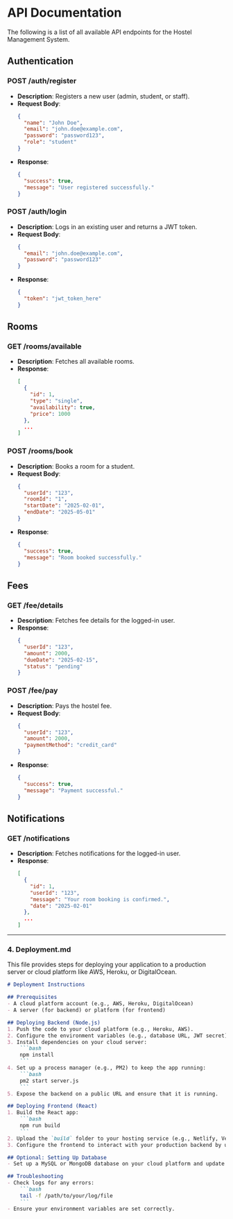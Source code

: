 # API Documentation

The following is a list of all available API endpoints for the Hostel Management System.

## Authentication

### POST /auth/register
- **Description**: Registers a new user (admin, student, or staff).
- **Request Body**:
    ```json
    {
      "name": "John Doe",
      "email": "john.doe@example.com",
      "password": "password123",
      "role": "student"
    }
    ```
- **Response**:
    ```json
    {
      "success": true,
      "message": "User registered successfully."
    }
    ```

### POST /auth/login
- **Description**: Logs in an existing user and returns a JWT token.
- **Request Body**:
    ```json
    {
      "email": "john.doe@example.com",
      "password": "password123"
    }
    ```
- **Response**:
    ```json
    {
      "token": "jwt_token_here"
    }
    ```

## Rooms

### GET /rooms/available
- **Description**: Fetches all available rooms.
- **Response**:
    ```json
    [
      {
        "id": 1,
        "type": "single",
        "availability": true,
        "price": 1000
      },
      ...
    ]
    ```

### POST /rooms/book
- **Description**: Books a room for a student.
- **Request Body**:
    ```json
    {
      "userId": "123",
      "roomId": "1",
      "startDate": "2025-02-01",
      "endDate": "2025-05-01"
    }
    ```
- **Response**:
    ```json
    {
      "success": true,
      "message": "Room booked successfully."
    }
    ```

## Fees

### GET /fee/details
- **Description**: Fetches fee details for the logged-in user.
- **Response**:
    ```json
    {
      "userId": "123",
      "amount": 2000,
      "dueDate": "2025-02-15",
      "status": "pending"
    }
    ```

### POST /fee/pay
- **Description**: Pays the hostel fee.
- **Request Body**:
    ```json
    {
      "userId": "123",
      "amount": 2000,
      "paymentMethod": "credit_card"
    }
    ```
- **Response**:
    ```json
    {
      "success": true,
      "message": "Payment successful."
    }
    ```

## Notifications

### GET /notifications
- **Description**: Fetches notifications for the logged-in user.
- **Response**:
    ```json
    [
      {
        "id": 1,
        "userId": "123",
        "message": "Your room booking is confirmed.",
        "date": "2025-02-01"
      },
      ...
    ]
    ```

---

### 4. **Deployment.md**

This file provides steps for deploying your application to a production server or cloud platform like AWS, Heroku, or DigitalOcean.

```markdown
# Deployment Instructions

## Prerequisites
- A cloud platform account (e.g., AWS, Heroku, DigitalOcean)
- A server (for backend) or platform (for frontend)

## Deploying Backend (Node.js)
1. Push the code to your cloud platform (e.g., Heroku, AWS).
2. Configure the environment variables (e.g., database URL, JWT secret).
3. Install dependencies on your cloud server:
    ```bash
    npm install
    ```
4. Set up a process manager (e.g., PM2) to keep the app running:
    ```bash
    pm2 start server.js
    ```
5. Expose the backend on a public URL and ensure that it is running.

## Deploying Frontend (React)
1. Build the React app:
    ```bash
    npm run build
    ```
2. Upload the `build` folder to your hosting service (e.g., Netlify, Vercel, AWS S3).
3. Configure the frontend to interact with your production backend by updating the `api.js` base URL.

## Optional: Setting Up Database
- Set up a MySQL or MongoDB database on your cloud platform and update the `.env` file with the database connection details.

## Troubleshooting
- Check logs for any errors:
    ```bash
    tail -f /path/to/your/log/file
    ```
- Ensure your environment variables are set correctly.

